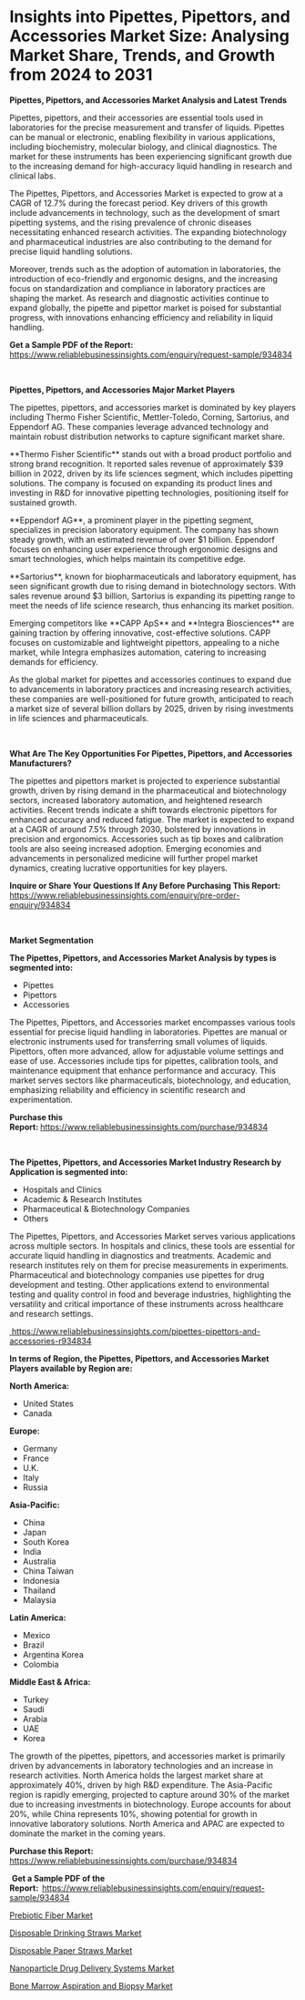 <p><h1>Insights into Pipettes, Pipettors, and Accessories Market Size: Analysing Market Share, Trends, and Growth from 2024 to 2031</h1></p><p><strong>Pipettes, Pipettors, and Accessories Market Analysis and Latest Trends</strong></p>
<p><p>Pipettes, pipettors, and their accessories are essential tools used in laboratories for the precise measurement and transfer of liquids. Pipettes can be manual or electronic, enabling flexibility in various applications, including biochemistry, molecular biology, and clinical diagnostics. The market for these instruments has been experiencing significant growth due to the increasing demand for high-accuracy liquid handling in research and clinical labs.</p><p>The Pipettes, Pipettors, and Accessories Market is expected to grow at a CAGR of 12.7% during the forecast period. Key drivers of this growth include advancements in technology, such as the development of smart pipetting systems, and the rising prevalence of chronic diseases necessitating enhanced research activities. The expanding biotechnology and pharmaceutical industries are also contributing to the demand for precise liquid handling solutions.</p><p>Moreover, trends such as the adoption of automation in laboratories, the introduction of eco-friendly and ergonomic designs, and the increasing focus on standardization and compliance in laboratory practices are shaping the market. As research and diagnostic activities continue to expand globally, the pipette and pipettor market is poised for substantial progress, with innovations enhancing efficiency and reliability in liquid handling.</p></p>
<p><strong>Get a Sample PDF of the Report:&nbsp;</strong> <a href="https://www.reliablebusinessinsights.com/enquiry/request-sample/934834?utm_campaign=112&utm_medium=2&utm_source=Github&utm_content=ia&utm_term=16112024&utm_id=pipettes-pipettors-and-accessories">https://www.reliablebusinessinsights.com/enquiry/request-sample/934834</a></p>
<p>&nbsp;</p>
<p><strong>Pipettes, Pipettors, and Accessories Major Market Players</strong></p>
<p><p>The pipettes, pipettors, and accessories market is dominated by key players including Thermo Fisher Scientific, Mettler-Toledo, Corning, Sartorius, and Eppendorf AG. These companies leverage advanced technology and maintain robust distribution networks to capture significant market share.</p><p>**Thermo Fisher Scientific** stands out with a broad product portfolio and strong brand recognition. It reported sales revenue of approximately $39 billion in 2022, driven by its life sciences segment, which includes pipetting solutions. The company is focused on expanding its product lines and investing in R&D for innovative pipetting technologies, positioning itself for sustained growth.</p><p>**Eppendorf AG**, a prominent player in the pipetting segment, specializes in precision laboratory equipment. The company has shown steady growth, with an estimated revenue of over $1 billion. Eppendorf focuses on enhancing user experience through ergonomic designs and smart technologies, which helps maintain its competitive edge.</p><p>**Sartorius**, known for biopharmaceuticals and laboratory equipment, has seen significant growth due to rising demand in biotechnology sectors. With sales revenue around $3 billion, Sartorius is expanding its pipetting range to meet the needs of life science research, thus enhancing its market position.</p><p>Emerging competitors like **CAPP ApS** and **Integra Biosciences** are gaining traction by offering innovative, cost-effective solutions. CAPP focuses on customizable and lightweight pipettors, appealing to a niche market, while Integra emphasizes automation, catering to increasing demands for efficiency.</p><p>As the global market for pipettes and accessories continues to expand due to advancements in laboratory practices and increasing research activities, these companies are well-positioned for future growth, anticipated to reach a market size of several billion dollars by 2025, driven by rising investments in life sciences and pharmaceuticals.</p></p>
<p>&nbsp;</p>
<p><strong>What Are The Key Opportunities For Pipettes, Pipettors, and Accessories Manufacturers?</strong></p>
<p><p>The pipettes and pipettors market is projected to experience substantial growth, driven by rising demand in the pharmaceutical and biotechnology sectors, increased laboratory automation, and heightened research activities. Recent trends indicate a shift towards electronic pipettors for enhanced accuracy and reduced fatigue. The market is expected to expand at a CAGR of around 7.5% through 2030, bolstered by innovations in precision and ergonomics. Accessories such as tip boxes and calibration tools are also seeing increased adoption. Emerging economies and advancements in personalized medicine will further propel market dynamics, creating lucrative opportunities for key players.</p></p>
<p><strong>Inquire or Share Your Questions If Any Before Purchasing This Report:</strong> <a href="https://www.reliablebusinessinsights.com/enquiry/pre-order-enquiry/934834?utm_campaign=112&utm_medium=2&utm_source=Github&utm_content=ia&utm_term=16112024&utm_id=pipettes-pipettors-and-accessories">https://www.reliablebusinessinsights.com/enquiry/pre-order-enquiry/934834</a></p>
<p>&nbsp;</p>
<p><strong>Market Segmentation</strong></p>
<p><strong>The Pipettes, Pipettors, and Accessories Market Analysis by types is segmented into:</strong></p>
<p><ul><li>Pipettes</li><li>Pipettors</li><li>Accessories</li></ul></p>
<p><p>The Pipettes, Pipettors, and Accessories market encompasses various tools essential for precise liquid handling in laboratories. Pipettes are manual or electronic instruments used for transferring small volumes of liquids. Pipettors, often more advanced, allow for adjustable volume settings and ease of use. Accessories include tips for pipettes, calibration tools, and maintenance equipment that enhance performance and accuracy. This market serves sectors like pharmaceuticals, biotechnology, and education, emphasizing reliability and efficiency in scientific research and experimentation.</p></p>
<p><strong>Purchase this Report:&nbsp;</strong><a href="https://www.reliablebusinessinsights.com/purchase/934834?utm_campaign=112&utm_medium=2&utm_source=Github&utm_content=ia&utm_term=16112024&utm_id=pipettes-pipettors-and-accessories">https://www.reliablebusinessinsights.com/purchase/934834</a></p>
<p>&nbsp;</p>
<p><strong>The Pipettes, Pipettors, and Accessories Market Industry Research by Application is segmented into:</strong></p>
<p><ul><li>Hospitals and Clinics</li><li>Academic & Research Institutes</li><li>Pharmaceutical & Biotechnology Companies</li><li>Others</li></ul></p>
<p><p>The Pipettes, Pipettors, and Accessories Market serves various applications across multiple sectors. In hospitals and clinics, these tools are essential for accurate liquid handling in diagnostics and treatments. Academic and research institutes rely on them for precise measurements in experiments. Pharmaceutical and biotechnology companies use pipettes for drug development and testing. Other applications extend to environmental testing and quality control in food and beverage industries, highlighting the versatility and critical importance of these instruments across healthcare and research settings.</p></p>
<p><a href="https://www.reliablebusinessinsights.com/pipettes-pipettors-and-accessories-r934834?utm_campaign=112&utm_medium=2&utm_source=Github&utm_content=ia&utm_term=16112024&utm_id=pipettes-pipettors-and-accessories">&nbsp;https://www.reliablebusinessinsights.com/pipettes-pipettors-and-accessories-r934834</a></p>
<p><strong>In terms of Region, the Pipettes, Pipettors, and Accessories Market Players available by Region are:</strong></p>
<p>
    <p> <strong> North America: </strong>
        <ul>
            <li>United States</li>
            <li>Canada</li>
        </ul>
        </p> 
    <p> <strong> Europe: </strong>
        <ul>
            <li>Germany</li>
            <li>France</li>
            <li>U.K.</li>
            <li>Italy</li>
            <li>Russia</li>
        </ul>
        </p> 
    <p> <strong> Asia-Pacific: </strong>
        <ul>
            <li>China</li>
            <li>Japan</li>
            <li>South Korea</li>
            <li>India</li>
            <li>Australia</li>
            <li>China Taiwan</li>
            <li>Indonesia</li>
            <li>Thailand</li>
            <li>Malaysia</li>
        </ul>
        </p> 
    <p> <strong> Latin America: </strong>
        <ul>
            <li>Mexico</li>
            <li>Brazil</li>
            <li>Argentina Korea</li>
            <li>Colombia</li>
        </ul>
        </p> 
    <p> <strong> Middle East & Africa: </strong>
        <ul>
            <li>Turkey</li>
            <li>Saudi</li>
            <li>Arabia</li>
            <li>UAE</li>
            <li>Korea</li>
        </ul>
    </p>
    </p>
<p><p>The growth of the pipettes, pipettors, and accessories market is primarily driven by advancements in laboratory technologies and an increase in research activities. North America holds the largest market share at approximately 40%, driven by high R&D expenditure. The Asia-Pacific region is rapidly emerging, projected to capture around 30% of the market due to increasing investments in biotechnology. Europe accounts for about 20%, while China represents 10%, showing potential for growth in innovative laboratory solutions. North America and APAC are expected to dominate the market in the coming years.</p></p>
<p><strong>Purchase this Report: </strong><a href="https://www.reliablebusinessinsights.com/purchase/934834?utm_campaign=112&utm_medium=2&utm_source=Github&utm_content=ia&utm_term=16112024&utm_id=pipettes-pipettors-and-accessories">https://www.reliablebusinessinsights.com/purchase/934834</a></p>
<p>&nbsp;<strong>Get a Sample PDF of the Report:&nbsp;&nbsp;</strong><a href="https://www.reliablebusinessinsights.com/enquiry/request-sample/934834?utm_campaign=112&utm_medium=2&utm_source=Github&utm_content=ia&utm_term=16112024&utm_id=pipettes-pipettors-and-accessories">https://www.reliablebusinessinsights.com/enquiry/request-sample/934834</a></p>
<p><strong></strong></p>
<p><p><a href="https://www.linkedin.com/pulse/global-prebiotic-fiber-market-trends-insights-growth-opportunities-6anxe?utm_campaign=112&utm_medium=2&utm_source=Github&utm_content=ia&utm_term=16112024&utm_id=pipettes-pipettors-and-accessories">Prebiotic Fiber Market</a></p><p><a href="https://www.linkedin.com/pulse/exploring-disposable-drinking-straws-market-strategic-ejgic?utm_campaign=112&utm_medium=2&utm_source=Github&utm_content=ia&utm_term=16112024&utm_id=pipettes-pipettors-and-accessories">Disposable Drinking Straws Market</a></p><p><a href="https://www.linkedin.com/pulse/navigating-global-disposable-paper-straws-market-landscape-suwec?utm_campaign=112&utm_medium=2&utm_source=Github&utm_content=ia&utm_term=16112024&utm_id=pipettes-pipettors-and-accessories">Disposable Paper Straws Market</a></p><p><a href="https://issuu.com/reportprime-2/docs/nanoparticle-drug-delivery-systems-_4e675ebf35225b?utm_campaign=112&utm_medium=2&utm_source=Github&utm_content=ia&utm_term=16112024&utm_id=pipettes-pipettors-and-accessories">Nanoparticle Drug Delivery Systems Market</a></p><p><a href="https://issuu.com/reportprime-2/docs/bone-marrow-aspiration-and-biopsy-m_9651d064d1d2c7?utm_campaign=112&utm_medium=2&utm_source=Github&utm_content=ia&utm_term=16112024&utm_id=pipettes-pipettors-and-accessories">Bone Marrow Aspiration and Biopsy Market</a></p></p>